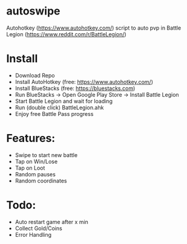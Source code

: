 # autoswipe
Autohotkey (https://www.autohotkey.com/) script to auto pvp in Battle Legion (https://www.reddit.com/r/BattleLegion/)

# Install
- Download Repo
- Install AutoHotkey (free: https://www.autohotkey.com/)
- Install BlueStacks (free: https://bluestacks.com)
- Run BlueStacks -> Open Google Play Store -> Install Battle Legion
- Start Battle Legion and wait for loading
- Run (double click) BattleLegion.ahk
- Enjoy free Battle Pass progress

# Features:
- Swipe to start new battle
- Tap on Win/Lose
- Tap on Loot
- Random pauses
- Random coordinates

# Todo:
- Auto restart game after x min
- Collect Gold/Coins
- Error Handling
